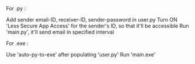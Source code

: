 For .py : 

Add sender email-ID, receiver-ID, sender-password in user.py
Turn ON 'Less Secure App Access' for the sender's ID, so that it'll be accessible
Run 'main.py', it'll send email in specified interval


For .exe :

Use 'auto-py-to-exe' after populating 'user.py'
Run 'main.exe'
